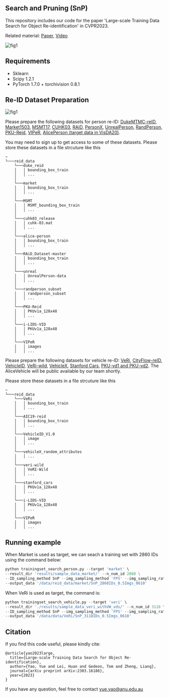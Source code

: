 ## Search and Pruning (SnP) 

This repository includes our code for the paper 'Large-scale Training Data Search for Object Re-identification' in CVPR2023.

Related material: [Paper](https://arxiv.org/abs/1912.08855), [Video](https://youtu.be/OAZ0Pka2mKE)

![fig1](https://github.com/yorkeyao/SnP/tree/main/images/SnP.png)  



## Requirements

- Sklearn
- Scipy 1.2.1
- PyTorch 1.7.0 + torchivision 0.8.1

## Re-ID Dataset Preparation

![fig1](https://github.com/yorkeyao/VehicleX/blob/master/VehicleX%20Interface/Images/VehicleX.jpg)  

Please prepare the following datasets for person re-ID: [DukeMTMC-reID](https://exposing.ai/duke_mtmc/), [Market1503](https://zheng-lab.cecs.anu.edu.au/Project/project_reid.html), [MSMT17](http://www.pkuvmc.com/publications/msmt17.html), [CUHK03](https://www.ee.cuhk.edu.hk/~xgwang/CUHK_identification.html), [RAiD](https://cs-people.bu.edu/dasabir/raid.php), [PersonX](https://github.com/sxzrt/Instructions-of-the-PersonX-dataset), [UnrealPerson](https://github.com/FlyHighest/UnrealPerson), [RandPerson](https://github.com/VideoObjectSearch/RandPerson), [PKU-Reid](https://github.com/charliememory/PKU-Reid-Dataset), [VIPeR](https://vision.soe.ucsc.edu/node/178), [AlicePerson (target data in VisDA20)](https://github.com/Simon4Yan/VisDA2020).

You may need to sign up to get access to some of these datasets. Please store these datasets in a file strcuture like this

```
~
└───reid_data
    └───duke_reid
    │   │ bounding_box_train
    │   │ ...
    │
    └───market
    │   │ bounding_box_train
    │   │ ...
    │
    └───MSMT
    │   │ MSMT_bounding_box_train
    │   │ ...
    │
    └───cuhk03_release
    │   │ cuhk-03.mat
    │   │ ...
    │
    └───alice-person
    │   │ bounding_box_train
    │   │ ...
    │
    └───RAiD_Dataset-master
    │   │ bounding_box_train
    │   │ ...
    │
    └───unreal
    │   │ UnrealPerson-data
    │   │ ...
    │
    └───randperson_subset
    │   │ randperson_subset
    │   │ ...
    │
    └───PKU-Reid
    │   │ PKUv1a_128x48
    │   │ ...
    │
    └───i-LIDS-VID
    │   │ PKUv1a_128x48
    │   │ ...
    │
    └───VIPeR
    │   │ images
    │   │ ...
```

Please prepare the following datasets for vehicle re-ID: [VeRi](https://github.com/JDAI-CV/VeRidataset), [CityFlow-reID](https://www.aicitychallenge.org/), [VehicleID](https://www.pkuml.org/resources/pku-vehicleid.html), [VeRi-wild](https://github.com/PKU-IMRE/VERI-Wild), [VehicleX](https://drive.google.com/file/d/1qySICqFJdgjMVi6CrLwVxEOuvgcQgtF_/view?usp=sharing), [Stanford Cars](http://ai.stanford.edu/~jkrause/cars/car_dataset.html), [PKU-vd1 and PKU-vd2](https://www.pkuml.org/resources/pku-vds.html). The AliceVehicle will be public available by our team shortly. 

Please store these datasets in a file strcuture like this

```
~
└───reid_data
    └───VeRi
    │   │ bounding_box_train
    │   │ ...
    │
    └───AIC19-reid
    │   │ bounding_box_train
    │   │ ...
    │
    └───VehicleID_V1.0
    │   │ image
    │   │ ...
    │
    └───vehicleX_random_attributes
    │   │ ...
    │
    └───veri-wild
    │   │ VeRI-Wild
    │   │ ...
    │
    └───stanford_cars
    │   │ PKUv1a_128x48
    │   │ ...
    │
    └───i-LIDS-VID
    │   │ PKUv1a_128x48
    │   │ ...
    │
    └───VIPeR
    │   │ images
    │   │ ...
```

## Running example 

When Market is used as target, we can seach a training set with 2860 IDs using the command below:

```python
python trainingset_search_person.py --target 'market' \
--result_dir 'results/sample_data_market/' --n_num_id 2860 \
--ID_sampling_method SnP --img_sampling_method 'FPS' --img_sampling_ratio 0.5 \
--output_data '/data/reid_data/market/SnP_2860IDs_0.5Imgs_0610'  
```

When VeRi is used as target, the command is:

```python
python trainingset_search_vehicle.py --target 'veri' \
--result_dir './results/sample_data_veri_withVW_vds/' --n_num_id 3118 \
--ID_sampling_method SnP --img_sampling_method 'FPS' --img_sampling_ratio 0.5 \
--output_data '/data/data/VeRi/SnP_3118IDs_0.5Imgs_0610'
```



## Citation

If you find this code useful, please kindly cite:

```
@article{yao2023large,
  title={Large-scale Training Data Search for Object Re-identification},
  author={Yao, Yue and Lei, Huan and Gedeon, Tom and Zheng, Liang},
  journal={arXiv preprint arXiv:2303.16186},
  year={2023}
}
```

If you have any question, feel free to contact yue.yao@anu.edu.au